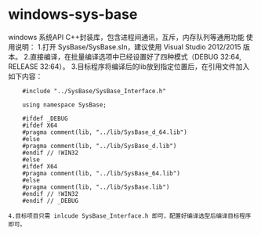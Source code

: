 # windows-sys-base
windows 系统API C++封装库，包含进程间通讯，互斥，内存队列等通用功能
使用说明：
	1.打开 SysBase/SysBase.sln，建议使用 Visual Studio 2012/2015 版本。
	2.直接编译，在批量编译选项中已经设置好了四种模式（DEBUG 32:64, RELEASE 32:64）。
	3.目标程序将编译后的lib放到指定位置后，在引用文件加入如下内容：
	
		#include "../SysBase/SysBase_Interface.h"	
		
		using namespace SysBase;

		#ifdef _DEBUG
		#ifdef X64
		#pragma comment(lib, "../lib/SysBase_d_64.lib")
		#else
		#pragma comment(lib, "../lib/SysBase_d.lib")
		#endif // !WIN32
		#else
		#ifdef X64
		#pragma comment(lib, "../lib/SysBase_64.lib")
		#else
		#pragma comment(lib, "../lib/SysBase.lib")
		#endif // !WIN32
		#endif // _DEBUG
	
	4.目标项目只需 inlcude SysBase_Interface.h 即可，配置好编译选型后编译目标程序即可。
